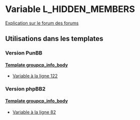 # Variable L_HIDDEN_MEMBERS
[Explication sur le forum des forums](http://forum.forumactif.com/t294113-listing-des-variables#L_HIDDEN_MEMBERS)
## Utilisations dans les templates
### Version PunBB
#### [Template groupcp_info_body](punbb/groupcp_info_body.md)
* [Variable à la ligne 122](../punbb/groupcp_info_body.tpl#L122)
### Version phpBB2
#### [Template groupcp_info_body](subsilver/groupcp_info_body.md)
* [Variable à la ligne 82](../subsilver/groupcp_info_body.tpl#L82)
